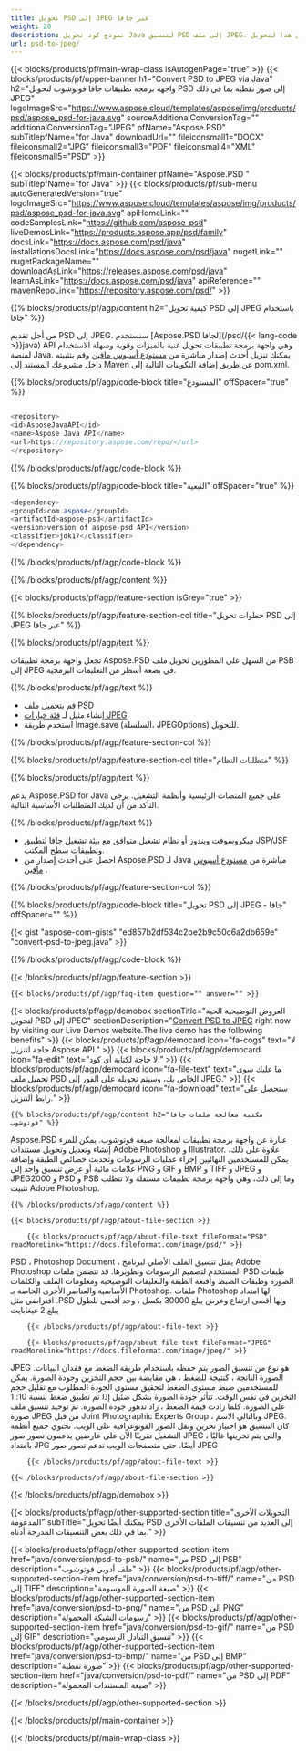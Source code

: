 ```yaml
---
title: تحويل PSD إلى JPEG عبر جافا
weight: 20
description: نموذج كود تحويل Java لتنسيق PSD إلى ملف JPEG. استخدم رمز المثال هذا لتحويل PSD إلى JPEG داخل أي تطبيق يستند إلى Java على الويب أو سطح المكتب.
url: psd-to-jpeg/
---
```


{{< blocks/products/pf/main-wrap-class isAutogenPage="true" >}}
{{< blocks/products/pf/upper-banner h1="Convert PSD to JPEG via Java" h2="واجهة برمجة تطبيقات جافا فوتوشوب لتحويل PSD إلى صور نقطية بما في ذلك JPEG" logoImageSrc="https://www.aspose.cloud/templates/aspose/img/products/psd/aspose_psd-for-java.svg" sourceAdditionalConversionTag="" additionalConversionTag="JPEG" pfName="Aspose.PSD" subTitlepfName="for Java" downloadUrl="" fileiconsmall1="DOCX" fileiconsmall2="JPG" fileiconsmall3="PDF" fileiconsmall4="XML" fileiconsmall5="PSD" >}}

{{< blocks/products/pf/main-container pfName="Aspose.PSD " subTitlepfName="for Java" >}}
{{< blocks/products/pf/sub-menu autoGeneratedVersion="true" logoImageSrc="https://www.aspose.cloud/templates/aspose/img/products/psd/aspose_psd-for-java.svg" apiHomeLink="" codeSamplesLink="https://github.com/aspose-psd" liveDemosLink="https://products.aspose.app/psd/family" docsLink="https://docs.aspose.com/psd/java" installationsDocsLink="https://docs.aspose.com/psd/java" nugetLink="" nugetPackageName="" downloadAsLink="https://releases.aspose.com/psd/java" learnAsLink="https://docs.aspose.com/psd/java" apiReference="" mavenRepoLink="https://repository.aspose.com/psd/" >}}

{{% blocks/products/pf/agp/content h2="كيفية تحويل PSD إلى JPEG باستخدام جافا" %}}

 من أجل تقديم PSD إلى JPEG، سنستخدم
 [Aspose.PSD لجافا](/psd/{{< lang-code >}}java) 
 API وهي واجهة برمجة تطبيقات تحويل غنية بالميزات وقوية وسهلة الاستخدام لمنصة Java. يمكنك تنزيل أحدث إصدار مباشرة من
 [مستودع أسبوس مافين](https://repository.aspose.com/psd/) 
 وقم بتثبيته داخل مشروعك المستند إلى Maven عن طريق إضافة التكوينات التالية إلى pom.xml.

{{% blocks/products/pf/agp/code-block title="المستودع" offSpacer="true" %}}

```cs

<repository>
<id>AsposeJavaAPI</id>
<name>Aspose Java API</name>
<url>https://repository.aspose.com/repo/</url>
</repository>

```

{{% /blocks/products/pf/agp/code-block %}}

{{% blocks/products/pf/agp/code-block title="التبعية" offSpacer="true" %}}

```cs
<dependency>
<groupId>com.aspose</groupId>
<artifactId>aspose-psd</artifactId>
<version>version of aspose-psd API</version>
<classifier>jdk17</classifier>
</dependency>

```

{{% /blocks/products/pf/agp/code-block %}}

{{% /blocks/products/pf/agp/content %}}

{{< blocks/products/pf/agp/feature-section isGrey="true" >}}

{{% blocks/products/pf/agp/feature-section-col title="خطوات تحويل PSD إلى JPEG عبر جافا" %}}

{{% blocks/products/pf/agp/text %}}

 تجعل واجهة برمجة تطبيقات Aspose.PSD من السهل على المطورين تحويل ملف PSB إلى JPEG في بضعة أسطر من التعليمات البرمجية.

{{% /blocks/products/pf/agp/text %}}

- قم بتحميل ملف PSD
- إنشاء مثيل لـ [فئة خيارات JPEG](https://apireference.aspose.com/psd/java/com.aspose.psd.imageoptions/JpegOptions)
- استخدم طريقة Image.save (السلسلة، JPEGOptions) للتحويل.

{{% /blocks/products/pf/agp/feature-section-col %}}

{{% blocks/products/pf/agp/feature-section-col title="متطلبات النظام" %}}

{{% blocks/products/pf/agp/text %}}

 يدعم Aspose.PSD for Java على جميع المنصات الرئيسية وأنظمة التشغيل. يرجى التأكد من أن لديك المتطلبات الأساسية التالية.

{{% /blocks/products/pf/agp/text %}}

- ميكروسوفت ويندوز أو نظام تشغيل متوافق مع بيئة تشغيل جافا لتطبيق JSP/JSF وتطبيقات سطح المكتب.
- احصل على أحدث إصدار من Aspose.PSD لـ Java مباشرة من
 [مستودع أسبوس مافين](https://repository.aspose.com/psd/)  .

{{% /blocks/products/pf/agp/feature-section-col %}}

{{% blocks/products/pf/agp/code-block title="تحويل PSD إلى JPEG - جافا" offSpacer="" %}}

{{< gist "aspose-com-gists" "ed857b2df534c2be2b9c50c6a2db659e" "convert-psd-to-jpeg.java" >}}

{{% /blocks/products/pf/agp/code-block %}}

{{< /blocks/products/pf/agp/feature-section >}}

    {{< blocks/products/pf/agp/faq-item question="" answer="" >}}
 

<!-- aboutfile Starts -->

{{< blocks/products/pf/agp/demobox sectionTitle="العروض التوضيحية الحية لتحويل PSD إلى JPEG" sectionDescription="[Convert PSD to JPEG](https://products.aspose.app/psd/conversion/psd-to-jpeg) right now by visiting our Live Demos website.The live demo has the following benefits" >}}
        {{< blocks/products/pf/agp/democard icon="fa-cogs" text="لا حاجة لتنزيل Aspose API." >}}
        {{< blocks/products/pf/agp/democard icon="fa-edit" text="لا حاجة لكتابة أي كود." >}}
        {{< blocks/products/pf/agp/democard icon="fa-file-text" text="ما عليك سوى تحميل ملف PSD الخاص بك، وسيتم تحويله على الفور إلى JPEG." >}}
        {{< blocks/products/pf/agp/democard icon="fa-download" text="ستحصل على رابط التنزيل." >}}

    {{% blocks/products/pf/agp/content h2="مكتبة معالجة ملفات جافا فوتوشوب" %}}

 Aspose.PSD عبارة عن واجهة برمجة تطبيقات لمعالجة صيغة فوتوشوب. يمكن للمرء إنشاء وتعديل وتحويل مستندات Adobe Photoshop و Illustrator. علاوة على ذلك، يمكن للمستخدمين النهائيين إجراء عمليات الرسومات وتحديث خصائص الطبقة وإضافة علامات مائية أو عرض تنسيق واحد إلى PNG و GIF و BMP و TIFF و JPEG و JPEG2000 و PSD و PSB وما إلى ذلك، وهي واجهة برمجة تطبيقات مستقلة ولا تتطلب تثبيت Adobe Photoshop. 



    {{% /blocks/products/pf/agp/content %}}

    {{< blocks/products/pf/agp/about-file-section >}}

        {{< blocks/products/pf/agp/about-file-text fileFormat="PSD" readMoreLink="https://docs.fileformat.com/image/psd/" >}}

PSD ، Photoshop Document ، يمثل تنسيق الملف الأصلي لبرنامج Adobe Photoshop المستخدم لتصميم الرسومات وتطويرها. قد تتضمن ملفات PSD طبقات الصورة وطبقات الضبط وأقنعة الطبقة والتعليقات التوضيحية ومعلومات الملف والكلمات الأساسية والعناصر الأخرى الخاصة بـ Photoshop. ملفات Photoshop لها امتداد افتراضي مثل .PSD ولها أقصى ارتفاع وعرض يبلغ 30000 بكسل ، وحد أقصى للطول يبلغ 2 غيغابايت


        {{< /blocks/products/pf/agp/about-file-text >}}

        {{< blocks/products/pf/agp/about-file-text fileFormat="JPEG" readMoreLink="https://docs.fileformat.com/image/jpeg/" >}}

JPEG هو نوع من تنسيق الصور يتم حفظه باستخدام طريقة الضغط مع فقدان البيانات. الصورة الناتجة ، كنتيجة للضغط ، هي مقايضة بين حجم التخزين وجودة الصورة. يمكن للمستخدمين ضبط مستوى الضغط لتحقيق مستوى الجودة المطلوب مع تقليل حجم التخزين في نفس الوقت. تتأثر جودة الصورة بشكل ضئيل إذا تم تطبيق ضغط بنسبة 10: 1 على الصورة. كلما زادت قيمة الضغط ، زاد تدهور جودة الصورة. تم توحيد تنسيق ملف صورة JPEG من قبل Joint Photographic Experts Group ، وبالتالي الاسم JPEG. كان التنسيق هو اختيار تخزين ونقل الصور الفوتوغرافية على الويب. تحتوي جميع أنظمة التشغيل تقريبًا الآن على عارضين يدعمون تصور صور JPEG ، والتي يتم تخزينها غالبًا بامتداد JPG أيضًا. حتى متصفحات الويب تدعم تصور صور JPEG


        {{< /blocks/products/pf/agp/about-file-text >}}

    {{< /blocks/products/pf/agp/about-file-section >}}

{{< /blocks/products/pf/agp/demobox >}}

<!-- aboutfile Ends -->

{{< blocks/products/pf/agp/other-supported-section title="التحويلات الأخرى المدعومة" subTitle="يمكنك أيضًا تحويل PSD إلى العديد من تنسيقات الملفات الأخرى بما في ذلك بعض التنسيقات المدرجة أدناه." >}}

{{< blocks/products/pf/agp/other-supported-section-item href="java/conversion/psd-to-psb/" name="من PSD إلى PSB" description="ملف أدوبي فوتوشوب" >}}
{{< blocks/products/pf/agp/other-supported-section-item href="java/conversion/psd-to-tiff/" name="من PSD إلى TIFF" description="صيغة الصورة الموسومة" >}}
{{< blocks/products/pf/agp/other-supported-section-item href="java/conversion/psd-to-png/" name="من PSD إلى PNG" description="رسومات الشبكة المحمولة" >}}
{{< blocks/products/pf/agp/other-supported-section-item href="java/conversion/psd-to-gif/" name="من PSD إلى GIF" description="تنسيق التبادل الرسومي" >}}
{{< blocks/products/pf/agp/other-supported-section-item href="java/conversion/psd-to-bmp/" name="من PSD إلى BMP" description="صورة نقطية" >}}
{{< blocks/products/pf/agp/other-supported-section-item href="java/conversion/psd-to-pdf/" name="من PSD إلى PDF" description="صيغة المستندات المحمولة" >}}

{{< /blocks/products/pf/agp/other-supported-section >}}

{{< /blocks/products/pf/main-container >}}
    
{{< /blocks/products/pf/main-wrap-class >}}
